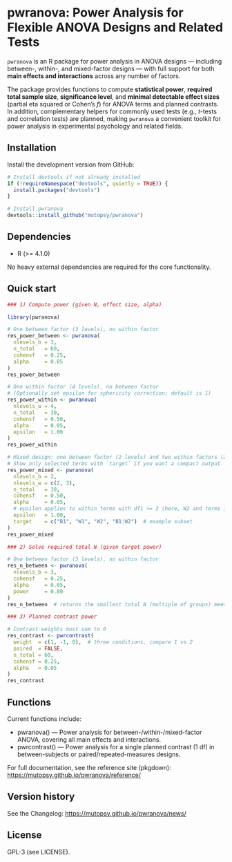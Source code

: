 # pwranova: Power Analysis for Flexible ANOVA Designs and Related Tests

`pwranova` is an R package for power analysis in ANOVA designs — including
between-, within-, and mixed-factor designs — with full support for both
**main effects and interactions** across any number of factors.

The package provides functions to compute **statistical power**, **required
total sample size**, **significance level**, and **minimal detectable
effect sizes** (partial eta squared or Cohen’s *f*) for ANOVA terms and
planned contrasts. In addition, complementary helpers for commonly used
tests (e.g., *t*-tests and correlation tests) are planned, making
`pwranova` a convenient toolkit for power analysis in experimental
psychology and related fields.

## Installation

Install the development version from GitHub:

```r
# Install devtools if not already installed
if (!requireNamespace("devtools", quietly = TRUE)) {
  install.packages("devtools")
}

# Install pwranova
devtools::install_github("mutopsy/pwranova")
```

## Dependencies

- R (>= 4.1.0)

No heavy external dependencies are required for the core functionality.

## Quick start

```r
### 1) Compute power (given N, effect size, alpha)

library(pwranova)

# One between factor (3 levels), no within factor
res_power_between <- pwranova(
  nlevels_b = 3,
  n_total   = 60,
  cohensf   = 0.25,
  alpha     = 0.05
)
res_power_between

# One within factor (4 levels), no between factor
# (Optionally set epsilon for sphericity correction; default is 1)
res_power_within <- pwranova(
  nlevels_w = 4,
  n_total   = 30,
  cohensf   = 0.50,
  alpha     = 0.05,
  epsilon   = 1.00
)
res_power_within

# Mixed design: one between factor (2 levels) and two within factors (2 and 3 levels)
# Show only selected terms with `target` if you want a compact output
res_power_mixed <- pwranova(
  nlevels_b = 2,
  nlevels_w = c(2, 3),
  n_total   = 30,
  cohensf   = 0.50,
  alpha     = 0.05,
  # epsilon applies to within terms with df1 >= 2 (here, W2 and terms including W2)
  epsilon   = 1.00,
  target    = c("B1", "W1", "W2", "B1:W2")  # example subset
)
res_power_mixed

### 2) Solve required total N (given target power)

# One between factor (3 levels), no within factor
res_n_between <- pwranova(
  nlevels_b = 3,
  cohensf   = 0.25,
  alpha     = 0.05,
  power     = 0.80
)
res_n_between  # returns the smallest total N (multiple of groups) meeting the target power

### 3) Planned contrast power

# Contrast weights must sum to 0
res_contrast <- pwrcontrast(
  weight  = c(1, -1, 0),  # three conditions, compare 1 vs 2
  paired  = FALSE,
  n_total = 60,
  cohensf = 0.25,
  alpha   = 0.05
)
res_contrast
```

## Functions

Current functions include:

- pwranova() — Power analysis for between-/within-/mixed-factor ANOVA, covering all main effects and interactions.
- pwrcontrast() — Power analysis for a single planned contrast (1 df) in between-subjects or paired/repeated-measures designs.

For full documentation, see the reference site (pkgdown):
https://mutopsy.github.io/pwranova/reference/

## Version history

See the Changelog:
https://mutopsy.github.io/pwranova/news/

## License

GPL-3 (see LICENSE).
